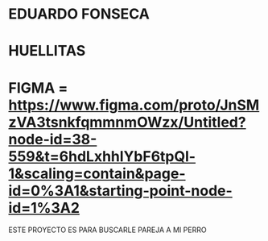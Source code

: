 # EDUARDO FONSECA
# HUELLITAS
# FIGMA = https://www.figma.com/proto/JnSMzVA3tsnkfqmmnmOWzx/Untitled?node-id=38-559&t=6hdLxhhlYbF6tpQl-1&scaling=contain&page-id=0%3A1&starting-point-node-id=1%3A2

ESTE PROYECTO ES PARA BUSCARLE PAREJA A MI PERRO 
